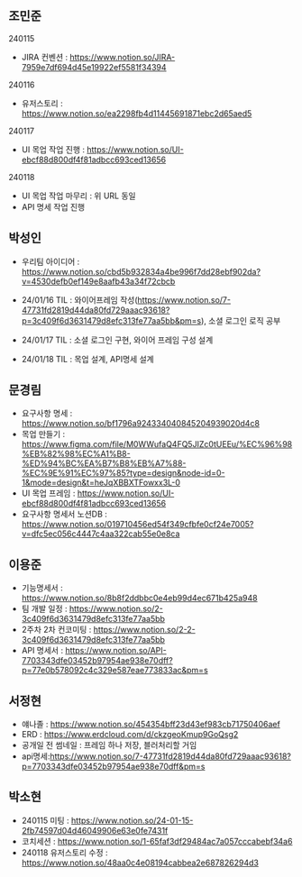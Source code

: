 ## 조민준
240115
- JIRA 컨벤션 : https://www.notion.so/JIRA-7959e7df694d45e19922ef5581f34394

240116
- 유저스토리 : https://www.notion.so/ea2298fb4d11445691871ebc2d65aed5

240117
- UI 목업 작업 진행 : https://www.notion.so/UI-ebcf88d800df4f81adbcc693ced13656

240118
- UI 목업 작업 마무리 : 위 URL 동일
- API 명세 작업 진행

## 박성인
- 우리팀 아이디어 : https://www.notion.so/cbd5b932834a4be996f7dd28ebf902da?v=4530defb0ef149e8aafb43a34f72cbcb
- 24/01/16 TIL : 와이어프레임 작성(https://www.notion.so/7-47731fd2819d44da80fd729aaac93618?p=3c409f6d3631479d8efc313fe77aa5bb&pm=s), 소셜 로그인 로직 공부 

- 24/01/17 TIL : 소셜 로그인 구현, 와이어 프레임 구성 설계
- 24/01/18 TIL : 목업 설계, API명세 설계

## 문경림
- 요구사항 명세 : https://www.notion.so/bf1796a924334040845204939020d4c8
- 목업 만들기 :  https://www.figma.com/file/M0WWufaQ4FQ5JIZc0tUEEu/%EC%96%98%EB%82%98%EC%A1%B8-%ED%94%BC%EA%B7%B8%EB%A7%88-%EC%9E%91%EC%97%85?type=design&node-id=0-1&mode=design&t=heJqXBBXTFowxx3L-0
- UI 목업 프레임 : https://www.notion.so/UI-ebcf88d800df4f81adbcc693ced13656
- 요구사항 명세서 노션DB : https://www.notion.so/019710456ed54f349cfbfe0cf24e7005?v=dfc5ec056c4447c4aa322cab55e0e8ca

## 이용준
- 기능명세서 : https://www.notion.so/8b8f2ddbbc0e4eb99d4ec671b425a948
- 팀 개발 일정 : https://www.notion.so/2-3c409f6d3631479d8efc313fe77aa5bb
- 2주차 2차 컨코미팅 : https://www.notion.so/2-2-3c409f6d3631479d8efc313fe77aa5bb
- API 명세서 : https://www.notion.so/API-7703343dfe03452b97954ae938e70dff?p=77e0b578092c4c329e587eae773833ac&pm=s

## 서정현
- 얘나졸 :  https://www.notion.so/454354bff23d43ef983cb71750406aef
- ERD : https://www.erdcloud.com/d/ckzgeoKmup9GoQsg2
- 공개일 전 썸네일 : 프레임 하나 저장, 블러처리할 거임 
- api명세:https://www.notion.so/7-47731fd2819d44da80fd729aaac93618?p=7703343dfe03452b97954ae938e70dff&pm=s

## 박소현
- 240115 미팅 : https://www.notion.so/24-01-15-2fb74597d04d46049906e63e0fe7431f
- 코치세션 : https://www.notion.so/1-65faf3df29484ac7a057cccabebf34a6
- 240118 유저스토리 수정 : https://www.notion.so/48aa0c4e08194cabbea2e687826294d3
